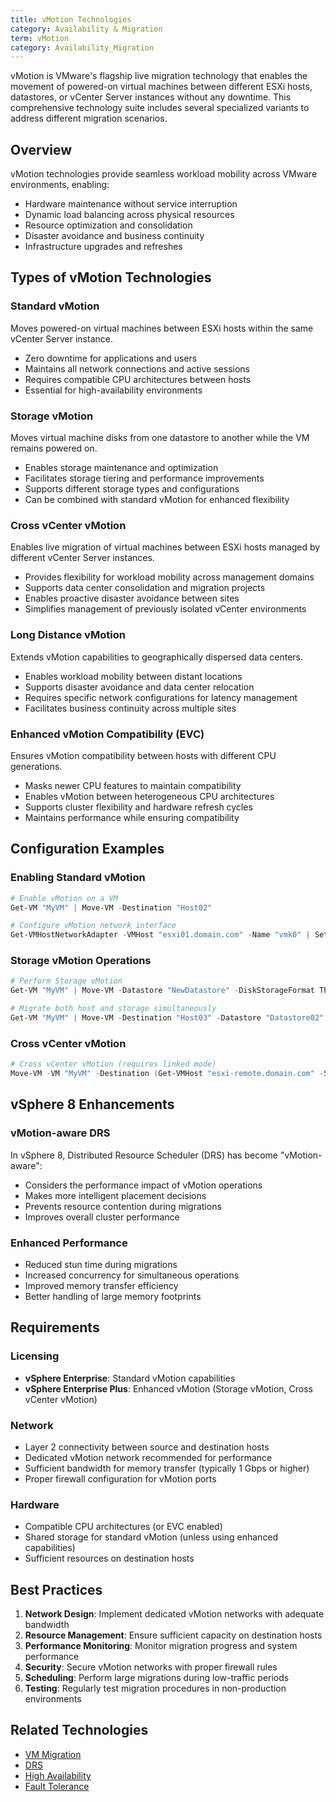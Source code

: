 ```yaml
---
title: vMotion Technologies
category: Availability & Migration
term: vMotion
category: Availability_Migration
---
```


vMotion is VMware's flagship live migration technology that enables the movement of powered-on virtual machines between different ESXi hosts, datastores, or vCenter Server instances without any downtime. This comprehensive technology suite includes several specialized variants to address different migration scenarios.

## Overview

vMotion technologies provide seamless workload mobility across VMware environments, enabling:
- Hardware maintenance without service interruption
- Dynamic load balancing across physical resources
- Resource optimization and consolidation
- Disaster avoidance and business continuity
- Infrastructure upgrades and refreshes

## Types of vMotion Technologies

### Standard vMotion
Moves powered-on virtual machines between ESXi hosts within the same vCenter Server instance.
- Zero downtime for applications and users
- Maintains all network connections and active sessions
- Requires compatible CPU architectures between hosts
- Essential for high-availability environments

### Storage vMotion
Moves virtual machine disks from one datastore to another while the VM remains powered on.
- Enables storage maintenance and optimization
- Facilitates storage tiering and performance improvements
- Supports different storage types and configurations
- Can be combined with standard vMotion for enhanced flexibility

### Cross vCenter vMotion
Enables live migration of virtual machines between ESXi hosts managed by different vCenter Server instances.
- Provides flexibility for workload mobility across management domains
- Supports data center consolidation and migration projects
- Enables proactive disaster avoidance between sites
- Simplifies management of previously isolated vCenter environments

### Long Distance vMotion
Extends vMotion capabilities to geographically dispersed data centers.
- Enables workload mobility between distant locations
- Supports disaster avoidance and data center relocation
- Requires specific network configurations for latency management
- Facilitates business continuity across multiple sites

### Enhanced vMotion Compatibility (EVC)
Ensures vMotion compatibility between hosts with different CPU generations.
- Masks newer CPU features to maintain compatibility
- Enables vMotion between heterogeneous CPU architectures
- Supports cluster flexibility and hardware refresh cycles
- Maintains performance while ensuring compatibility

## Configuration Examples

### Enabling Standard vMotion
```powershell
# Enable vMotion on a VM
Get-VM "MyVM" | Move-VM -Destination "Host02"

# Configure vMotion network interface
Get-VMHostNetworkAdapter -VMHost "esxi01.domain.com" -Name "vmk0" | Set-VMHostNetworkAdapter -VMotionEnabled $true
```

### Storage vMotion Operations
```powershell
# Perform Storage vMotion
Get-VM "MyVM" | Move-VM -Datastore "NewDatastore" -DiskStorageFormat Thin

# Migrate both host and storage simultaneously
Get-VM "MyVM" | Move-VM -Destination "Host03" -Datastore "Datastore02" -RunAsync
```

### Cross vCenter vMotion
```powershell
# Cross vCenter vMotion (requires linked mode)
Move-VM -VM "MyVM" -Destination (Get-VMHost "esxi-remote.domain.com" -Server "vcenter-remote.domain.com")
```

## vSphere 8 Enhancements

### vMotion-aware DRS
In vSphere 8, Distributed Resource Scheduler (DRS) has become "vMotion-aware":
- Considers the performance impact of vMotion operations
- Makes more intelligent placement decisions
- Prevents resource contention during migrations
- Improves overall cluster performance

### Enhanced Performance
- Reduced stun time during migrations
- Increased concurrency for simultaneous operations
- Improved memory transfer efficiency
- Better handling of large memory footprints

## Requirements

### Licensing
- **vSphere Enterprise**: Standard vMotion capabilities
- **vSphere Enterprise Plus**: Enhanced vMotion (Storage vMotion, Cross vCenter vMotion)

### Network
- Layer 2 connectivity between source and destination hosts
- Dedicated vMotion network recommended for performance
- Sufficient bandwidth for memory transfer (typically 1 Gbps or higher)
- Proper firewall configuration for vMotion ports

### Hardware
- Compatible CPU architectures (or EVC enabled)
- Shared storage for standard vMotion (unless using enhanced capabilities)
- Sufficient resources on destination hosts

## Best Practices

1. **Network Design**: Implement dedicated vMotion networks with adequate bandwidth
2. **Resource Management**: Ensure sufficient capacity on destination hosts
3. **Performance Monitoring**: Monitor migration progress and system performance
4. **Security**: Secure vMotion networks with proper firewall rules
5. **Scheduling**: Perform large migrations during low-traffic periods
6. **Testing**: Regularly test migration procedures in non-production environments

## Related Technologies

- [VM Migration](/glossary/term/vm-migration)
- [DRS](/glossary/term/drs)
- [High Availability](/glossary/term/vsphere-high-availability)
- [Fault Tolerance](/glossary/term/fault-tolerance)
